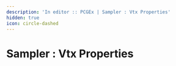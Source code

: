```yaml
---
description: 'In editor :: PCGEx | Sampler : Vtx Properties'
hidden: true
icon: circle-dashed
---
```


# Sampler : Vtx Properties


